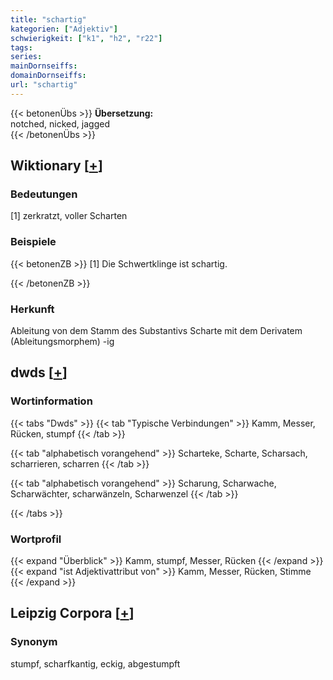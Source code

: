 ```yaml
---
title: "schartig"
kategorien: ["Adjektiv"]
schwierigkeit: ["k1", "h2", "r22"]
tags:
series:
mainDornseiffs:
domainDornseiffs:
url: "schartig"
---
```


{{< betonenÜbs >}}
**Übersetzung:**  
notched, nicked, jagged  
{{< /betonenÜbs >}}

## Wiktionary [[+](https://de.wiktionary.org/wiki/schartig)]

### Bedeutungen
[1] zerkratzt, voller Scharten  

### Beispiele
{{< betonenZB >}}
[1] Die Schwertklinge ist schartig.  

{{< /betonenZB >}}
### Herkunft
Ableitung von dem Stamm des Substantivs Scharte mit dem Derivatem (Ableitungsmorphem) -ig  



## dwds [[+](https://www.dwds.de/wb/schartig)]

### Wortinformation
{{< tabs "Dwds" >}}
{{< tab "Typische Verbindungen" >}}
Kamm, Messer, Rücken, stumpf
{{< /tab >}}

{{< tab "alphabetisch vorangehend" >}}
Scharteke, Scharte, Scharsach, scharrieren, scharren
{{< /tab >}}

{{< tab "alphabetisch vorangehend" >}}
Scharung, Scharwache, Scharwächter, scharwänzeln, Scharwenzel
{{< /tab >}}

{{< /tabs >}}

### Wortprofil
{{< expand "Überblick" >}} Kamm, stumpf, Messer, Rücken {{< /expand >}}
{{< expand "ist Adjektivattribut von" >}} Kamm, Messer, Rücken, Stimme {{< /expand >}}

## Leipzig Corpora [[+](https://corpora.uni-leipzig.de/en/res?word=schartig&corpusId=deu_newscrawl-public_2018)]


### Synonym
stumpf, scharfkantig, eckig, abgestumpft

